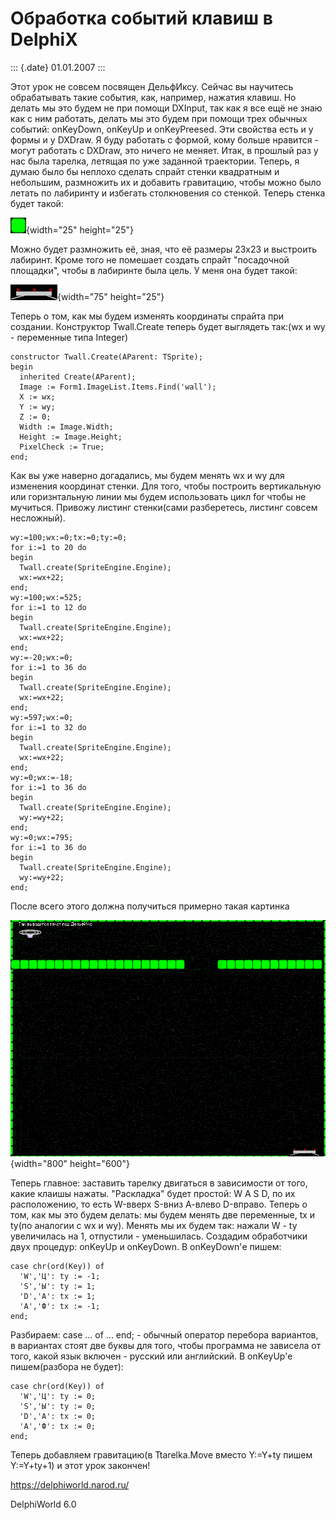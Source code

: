 Обработка событий клавиш в DelphiX
==================================

::: {.date}
01.01.2007
:::

Этот урок не совсем посвящен ДельфИксу. Сейчас вы научитесь обрабатывать
такие события, как, например, нажатия клавиш. Но делать мы это будем не
при помощи DXInput, так как я все ещё не знаю как с ним работать, делать
мы это будем при помощи трех обычных событий: onKeyDown, onKeyUp и
onKeyPreesed. Эти свойства есть и у формы и у DXDraw. Я буду работать с
формой, кому больше нравится - могут работать с DXDraw, это ничего не
меняет. Итак, в прошлый раз у нас была тарелка, летящая по уже заданной
траектории. Теперь, я думаю было бы неплохо сделать спрайт стенки
квадратным и небольшим, размножить их и добавить гравитацию, чтобы можно
было летать по лабиринту и избегать столкновения со стенкой. Теперь
стенка будет такой:

![clip0025](/pic/clip0025.png){width="25" height="25"}

Можно будет размножить её, зная, что её размеры 23х23 и выстроить
лабиринт. Кроме того не помешает создать спрайт \"посадочной площадки\",
чтобы в лабиринте была цель. У меня она будет такой:

![clip0026](/pic/clip0026.png){width="75" height="25"}

Теперь о том, как мы будем изменять координаты спрайта при создании.
Конструктор Twall.Create теперь будет выглядеть так:(wx и wy -
переменные типа Integer)

    constructor Twall.Create(AParent: TSprite);
    begin
      inherited Create(AParent);
      Image := Form1.ImageList.Items.Find('wall');
      X := wx;
      Y := wy;
      Z := 0;
      Width := Image.Width;
      Height := Image.Height;
      PixelCheck := True;
    end;

Как вы уже наверно догадались, мы будем менять wx и wy для изменения
координат стенки. Для того, чтобы построить вертикальную или
горизнтальную линии мы будем использовать цикл for чтобы не мучиться.
Привожу листинг стенки(сами разберетесь, листинг совсем несложный).

    wy:=100;wx:=0;tx:=0;ty:=0;
    for i:=1 to 20 do
    begin
      Twall.create(SpriteEngine.Engine);
      wx:=wx+22;
    end;
    wy:=100;wx:=525;
    for i:=1 to 12 do
    begin
      Twall.create(SpriteEngine.Engine);
      wx:=wx+22;
    end;
    wy:=-20;wx:=0;
    for i:=1 to 36 do
    begin
      Twall.create(SpriteEngine.Engine);
      wx:=wx+22;
    end;
    wy:=597;wx:=0;
    for i:=1 to 32 do
    begin
      Twall.create(SpriteEngine.Engine);
      wx:=wx+22;
    end;
    wy:=0;wx:=-18;
    for i:=1 to 36 do
    begin
      Twall.create(SpriteEngine.Engine);
      wy:=wy+22;
    end;
    wy:=0;wx:=795;
    for i:=1 to 36 do
    begin
      Twall.create(SpriteEngine.Engine);
      wy:=wy+22;
    end;

После всего этого должна получиться примерно такая картинка

![clip0027](/pic/clip0027.png){width="800" height="600"}

Теперь главное: заставить тарелку двигаться в зависимости от того, какие
клаишы нажаты. \"Раскладка\" будет простой: W A S D, по их расположению,
то есть W-вверх S-вниз А-влево D-вправо. Теперь о том, как мы это будем
делать: мы будем менять две переменные, tx и ty(по аналогии с wx и wy).
Менять мы их будем так: нажали W - ty увеличилась на 1, отпустили -
уменьшилась. Создадим обработчики двух процедур: onKeyUp и onKeyDown. В
onKeyDown\'е пишем:

    case chr(ord(Key)) of
      'W','Ц': ty := -1;
      'S','Ы': ty := 1;
      'D','А': tx := 1;
      'A','Ф': tx := -1;
    end;

Разбираем: case \... of \... end; - обычный оператор перебора вариантов,
в вариантах стоят две буквы для того, чтобы программа не зависела от
того, какой язык включен - русский или английский. В onKeyUp\'е
пишем(разбора не будет):

    case chr(ord(Key)) of
      'W','Ц': ty := 0;
      'S','Ы': ty := 0;
      'D','А': tx := 0;
      'A','Ф': tx := 0;
    end;

Теперь добавляем гравитацию(в Ttarelka.Move вместо Y:=Y+ty пишем
Y:=Y+ty+1) и этот урок закончен!

<https://delphiworld.narod.ru/>

DelphiWorld 6.0
